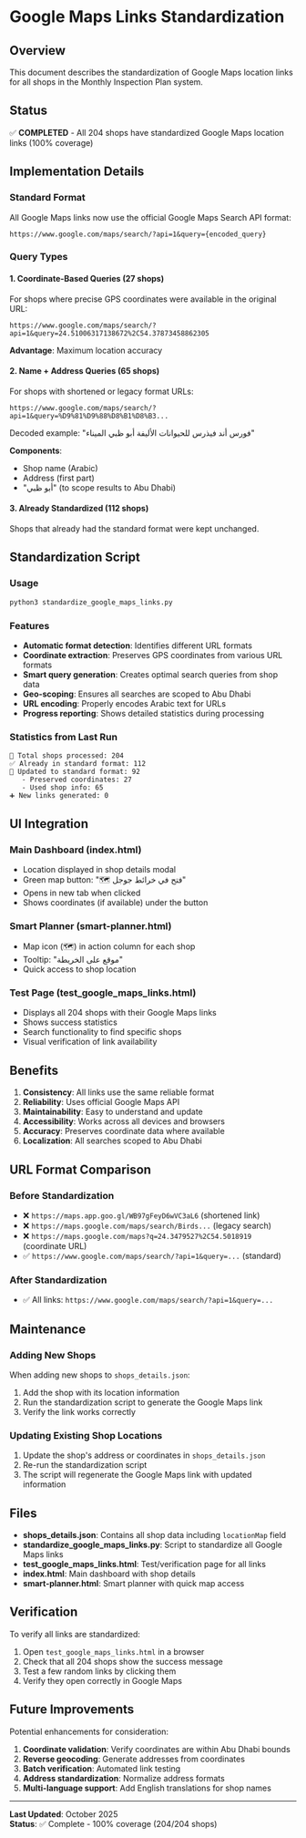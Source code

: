 # Google Maps Links Standardization

## Overview
This document describes the standardization of Google Maps location links for all shops in the Monthly Inspection Plan system.

## Status
✅ **COMPLETED** - All 204 shops have standardized Google Maps location links (100% coverage)

## Implementation Details

### Standard Format
All Google Maps links now use the official Google Maps Search API format:
```
https://www.google.com/maps/search/?api=1&query={encoded_query}
```

### Query Types

#### 1. Coordinate-Based Queries (27 shops)
For shops where precise GPS coordinates were available in the original URL:
```
https://www.google.com/maps/search/?api=1&query=24.51006317138672%2C54.37873458862305
```
**Advantage**: Maximum location accuracy

#### 2. Name + Address Queries (65 shops)
For shops with shortened or legacy format URLs:
```
https://www.google.com/maps/search/?api=1&query=%D9%81%D9%88%D8%B1%D8%B3...
```
Decoded example: "فورس أند فيذرس للحيوانات الأليفة أبو ظبي الميناء"

**Components**:
- Shop name (Arabic)
- Address (first part)
- "أبو ظبي" (to scope results to Abu Dhabi)

#### 3. Already Standardized (112 shops)
Shops that already had the standard format were kept unchanged.

## Standardization Script

### Usage
```bash
python3 standardize_google_maps_links.py
```

### Features
- **Automatic format detection**: Identifies different URL formats
- **Coordinate extraction**: Preserves GPS coordinates from various URL formats
- **Smart query generation**: Creates optimal search queries from shop data
- **Geo-scoping**: Ensures all searches are scoped to Abu Dhabi
- **URL encoding**: Properly encodes Arabic text for URLs
- **Progress reporting**: Shows detailed statistics during processing

### Statistics from Last Run
```
🏪 Total shops processed: 204
✅ Already in standard format: 112
🔄 Updated to standard format: 92
   - Preserved coordinates: 27
   - Used shop info: 65
➕ New links generated: 0
```

## UI Integration

### Main Dashboard (index.html)
- Location displayed in shop details modal
- Green map button: "🗺️ فتح في خرائط جوجل"
- Opens in new tab when clicked
- Shows coordinates (if available) under the button

### Smart Planner (smart-planner.html)
- Map icon (🗺️) in action column for each shop
- Tooltip: "موقع على الخريطة"
- Quick access to shop location

### Test Page (test_google_maps_links.html)
- Displays all 204 shops with their Google Maps links
- Shows success statistics
- Search functionality to find specific shops
- Visual verification of link availability

## Benefits

1. **Consistency**: All links use the same reliable format
2. **Reliability**: Uses official Google Maps API
3. **Maintainability**: Easy to understand and update
4. **Accessibility**: Works across all devices and browsers
5. **Accuracy**: Preserves coordinate data where available
6. **Localization**: All searches scoped to Abu Dhabi

## URL Format Comparison

### Before Standardization
- ❌ `https://maps.app.goo.gl/WB97gFeyD6wVC3aL6` (shortened link)
- ❌ `https://maps.google.com/maps/search/Birds...` (legacy search)
- ❌ `https://maps.google.com/maps?q=24.3479527%2C54.5018919` (coordinate URL)
- ✅ `https://www.google.com/maps/search/?api=1&query=...` (standard)

### After Standardization
- ✅ All links: `https://www.google.com/maps/search/?api=1&query=...`

## Maintenance

### Adding New Shops
When adding new shops to `shops_details.json`:
1. Add the shop with its location information
2. Run the standardization script to generate the Google Maps link
3. Verify the link works correctly

### Updating Existing Shop Locations
1. Update the shop's address or coordinates in `shops_details.json`
2. Re-run the standardization script
3. The script will regenerate the Google Maps link with updated information

## Files

- **shops_details.json**: Contains all shop data including `locationMap` field
- **standardize_google_maps_links.py**: Script to standardize all Google Maps links
- **test_google_maps_links.html**: Test/verification page for all links
- **index.html**: Main dashboard with shop details
- **smart-planner.html**: Smart planner with quick map access

## Verification

To verify all links are standardized:
1. Open `test_google_maps_links.html` in a browser
2. Check that all 204 shops show the success message
3. Test a few random links by clicking them
4. Verify they open correctly in Google Maps

## Future Improvements

Potential enhancements for consideration:
1. **Coordinate validation**: Verify coordinates are within Abu Dhabi bounds
2. **Reverse geocoding**: Generate addresses from coordinates
3. **Batch verification**: Automated link testing
4. **Address standardization**: Normalize address formats
5. **Multi-language support**: Add English translations for shop names

---

**Last Updated**: October 2025  
**Status**: ✅ Complete - 100% coverage (204/204 shops)
